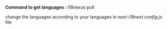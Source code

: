 <b>Command to get languages : </b> i18nexus pull</p>
<p>change the languages according to your languages in <i>next-i18next.config.js</i> file </p>
